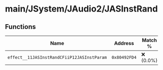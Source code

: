# main/JSystem/JAudio2/JASInstRand

## Functions

| Name | Address | Match % |
|------|---------|---------|
| `effect__11JASInstRandCFiiP12JASInstParam` | `0x80492FD4` | :x: (0.0%) |